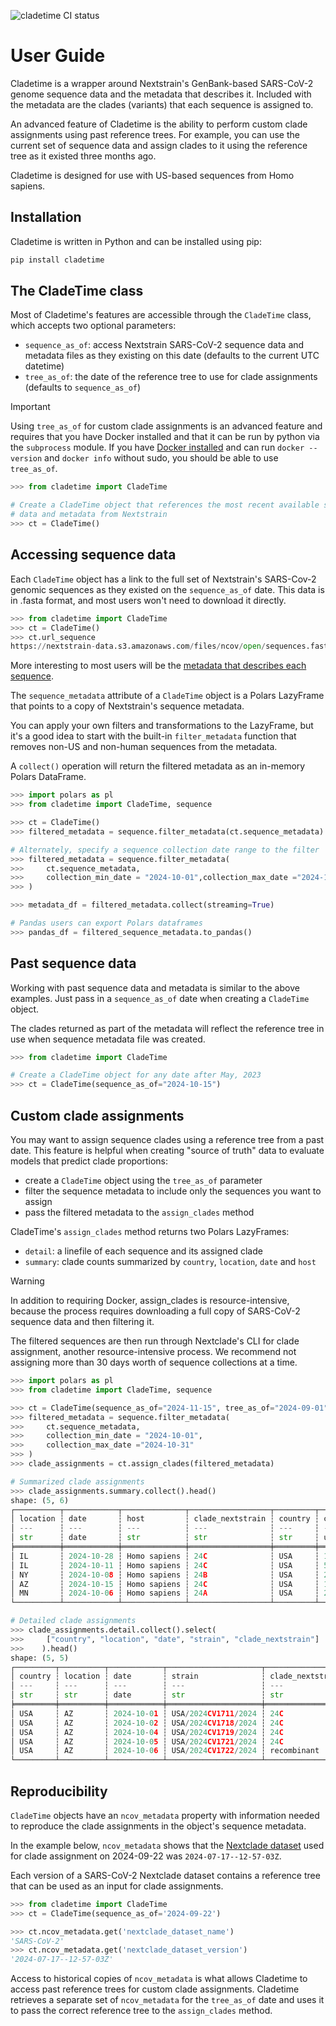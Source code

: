 ![cladetime CI status](https://github.com/reichlab/cladetime/actions/workflows/ci.yaml/badge.svg)

# User Guide

Cladetime is a wrapper around Nextstrain's GenBank-based SARS-CoV-2 genome
sequence data and the metadata that describes it. Included with the metadata
are the clades (variants) that each sequence is assigned to.

An advanced feature of Cladetime is the ability to perform custom clade
assignments using past reference trees. For example, you can use the
current set of sequence data and assign clades to it using the reference tree
as it existed three months ago.

Cladetime is designed for use with US-based sequences from Homo sapiens.

## Installation

Cladetime is written in Python and can be installed using pip:

```bash
pip install cladetime
```

## The CladeTime class

Most of Cladetime's features are accessible through the `CladeTime` class,
which accepts two optional parameters:

- `sequence_as_of`: access Nextstrain SARS-CoV-2 sequence data and metadata
files as they existing on this date (defaults to the current UTC datetime)
- `tree_as_of`: the date of the reference tree to use for clade assignments
(defaults to `sequence_as_of`)

> [!IMPORTANT]
> Using `tree_as_of` for custom clade assignments is an advanced feature
> and requires that you have Docker installed and that it can be run by
> python via the `subprocess` module. If you have
> [Docker installed](https://docs.docker.com/engine/install/) and can
> run `docker --version` and `docker info` without sudo, you should be able
> to use `tree_as_of`.

```python
>>> from cladetime import CladeTime

# Create a CladeTime object that references the most recent available sequence
# data and metadata from Nextstrain
>>> ct = CladeTime()
```

## Accessing sequence data

Each `CladeTime` object has a link to the full set of Nextstrain's SARS-Cov-2
genomic sequences as they existed on the `sequence_as_of` date. This data
is in .fasta format, and most users won't need to download it directly.

```python
>>> from cladetime import CladeTime
>>> ct = CladeTime()
>>> ct.url_sequence
https://nextstrain-data.s3.amazonaws.com/files/ncov/open/sequences.fasta.xz?versionId=4Sv2PbA1NoEd.V_LOOQSBPkqBpdoj7s_'
```

More interesting to most users will be the [metadata that describes each
sequence](https://docs.nextstrain.org/projects/ncov/en/latest/reference/metadata-fields.html).

The `sequence_metadata` attribute of a `CladeTime` object is a Polars LazyFrame
that points to a copy of Nextstrain's sequence metadata.

You can apply your own filters and transformations to the LazyFrame, but
it's a good idea to start with the built-in `filter_metadata` function that
removes non-US and non-human sequences from the metadata.

A `collect()` operation will return the filtered metadata as an in-memory
Polars DataFrame.

```python
>>> import polars as pl
>>> from cladetime import CladeTime, sequence

>>> ct = CladeTime()
>>> filtered_metadata = sequence.filter_metadata(ct.sequence_metadata)

# Alternately, specify a sequence collection date range to the filter
>>> filtered_metadata = sequence.filter_metadata(
>>>     ct.sequence_metadata,
>>>     collection_min_date = "2024-10-01",collection_max_date ="2024-10-31"
>>> )

>>> metadata_df = filtered_metadata.collect(streaming=True)

# Pandas users can export Polars dataframes
>>> pandas_df = filtered_sequence_metadata.to_pandas()
```

## Past sequence data

Working with past sequence data and metadata is similar to the above examples.
Just pass in a `sequence_as_of` date when creating a `CladeTime` object.

The clades returned as part of the metadata will reflect the reference tree
in use when sequence metadata file was created.

```python
>>> from cladetime import CladeTime

# Create a CladeTime object for any date after May, 2023
>>> ct = CladeTime(sequence_as_of="2024-10-15")
```

## Custom clade assignments

You may want to assign sequence clades using a reference tree from a past date.
This feature is helpful when creating "source of truth" data to evaluate
models that predict clade proportions:

- create a `CladeTime` object using the `tree_as_of` parameter
- filter the sequence metadata to include only the sequences you want to assign
- pass the filtered metadata to the `assign_clades` method

CladeTime's `assign_clades` method returns two Polars LazyFrames:

- `detail`: a linefile of each sequence and its assigned clade
- `summary`: clade counts summarized by `country`, `location`, `date` and `host`

> [!WARNING]
> In addition to requiring Docker, assign_clades is resource-intensive,
> because the process requires downloading a full copy of SARS-CoV-2
> sequence data and then filtering it.
>
> The filtered sequences are then run through Nextclade's CLI for clade
> assignment, another resource-intensive process. We recommend not
> assigning more than 30 days worth of sequence collections at a time.

```python
>>> import polars as pl
>>> from cladetime import CladeTime, sequence

>>> ct = CladeTime(sequence_as_of="2024-11-15", tree_as_of="2024-09-01")
>>> filtered_metadata = sequence.filter_metadata(
>>>     ct.sequence_metadata,
>>>     collection_min_date = "2024-10-01",
>>>     collection_max_date ="2024-10-31"
>>> )
>>> clade_assignments = ct.assign_clades(filtered_metadata)

# Summarized clade assignments
>>> clade_assignments.summary.collect().head()
shape: (5, 6)
┌──────────┬────────────┬──────────────┬──────────────────┬─────────┬───────┐
│ location ┆ date       ┆ host         ┆ clade_nextstrain ┆ country ┆ count │
│ ---      ┆ ---        ┆ ---          ┆ ---              ┆ ---     ┆ ---   │
│ str      ┆ date       ┆ str          ┆ str              ┆ str     ┆ u32   │
╞══════════╪════════════╪══════════════╪══════════════════╪═════════╪═══════╡
│ IL       ┆ 2024-10-28 ┆ Homo sapiens ┆ 24C              ┆ USA     ┆ 1     │
│ IL       ┆ 2024-10-11 ┆ Homo sapiens ┆ 24C              ┆ USA     ┆ 5     │
│ NY       ┆ 2024-10-08 ┆ Homo sapiens ┆ 24B              ┆ USA     ┆ 2     │
│ AZ       ┆ 2024-10-15 ┆ Homo sapiens ┆ 24C              ┆ USA     ┆ 1     │
│ MN       ┆ 2024-10-06 ┆ Homo sapiens ┆ 24A              ┆ USA     ┆ 2     │
└──────────┴────────────┴──────────────┴──────────────────┴─────────┴───────┘

# Detailed clade assignments
>>> clade_assignments.detail.collect().select(
>>>     ["country", "location", "date", "strain", "clade_nextstrain"]
>>>    ).head()
shape: (5, 5)
┌─────────┬──────────┬────────────┬─────────────────────┬──────────────────┐
│ country ┆ location ┆ date       ┆ strain              ┆ clade_nextstrain │
│ ---     ┆ ---      ┆ ---        ┆ ---                 ┆ ---              │
│ str     ┆ str      ┆ date       ┆ str                 ┆ str              │
╞═════════╪══════════╪════════════╪═════════════════════╪══════════════════╡
│ USA     ┆ AZ       ┆ 2024-10-01 ┆ USA/2024CV1711/2024 ┆ 24C              │
│ USA     ┆ AZ       ┆ 2024-10-02 ┆ USA/2024CV1718/2024 ┆ 24C              │
│ USA     ┆ AZ       ┆ 2024-10-04 ┆ USA/2024CV1719/2024 ┆ 24C              │
│ USA     ┆ AZ       ┆ 2024-10-05 ┆ USA/2024CV1721/2024 ┆ 24C              │
│ USA     ┆ AZ       ┆ 2024-10-06 ┆ USA/2024CV1722/2024 ┆ recombinant      │
└─────────┴──────────┴────────────┴─────────────────────┴──────────────────┘
```

## Reproducibility

`CladeTime` objects have an `ncov_metadata` property with information needed to
reproduce the clade assignments in the object's sequence metadata.

In the example below, `ncov_metadata` shows that the
[Nextclade dataset](https://docs.nextstrain.org/projects/nextclade/en/stable/user/datasets.html)
used for clade assignment on 2024-09-22 was `2024-07-17--12-57-03Z`.

Each version of a SARS-CoV-2 Nextclade dataset contains a reference tree
that can be used as an input for clade assignments.

```python
>>> from cladetime import CladeTime
>>> ct = CladeTime(sequence_as_of='2024-09-22')

>>> ct.ncov_metadata.get('nextclade_dataset_name')
'SARS-CoV-2'
>>> ct.ncov_metadata.get('nextclade_dataset_version')
'2024-07-17--12-57-03Z'
```

Access to historical copies of `ncov_metadata` is what allows Cladetime to
access past reference trees for custom clade assignments. Cladetime retrieves
a separate set of `ncov_metadata` for the `tree_as_of` date and uses it to pass
the correct reference tree to the `assign_clades` method.
